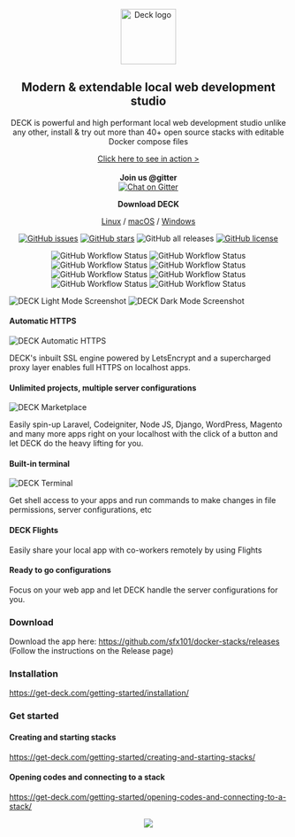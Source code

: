 <p align="center">
  <img src="https://get-deck.com/wp-content/uploads/2020/11/android-chrome-512x512-1.png" alt="Deck logo" height="100"/>
</p>

<h2 align="center">Modern & extendable local web development studio</h3>
<p align="center">DECK is powerful and high performant local web development studio unlike any other, install & try out more than 40+ open source stacks with editable Docker compose files</p>
<p align="center">
  <a href="https://www.loom.com/share/056e358938144db788d4c32a65a0572d">Click here to see in action &gt;</a>
  <br>
  <br>
  <strong>Join us @gitter</strong>
  <br>
  <a href="https://gitter.im/deck-app-support/community?utm_source=badge&utm_medium=badge&utm_campaign=pr-badge"><img alt="Chat on Gitter" src="https://badges.gitter.im/deck-app-support/community.svg"></a>
</p>
<p align="center"><strong>Download DECK</strong></p>
<p align="center">
  <a href="https://github.com/sfx101/deck/releases/tag/v3.0.0">Linux</a> /
  <a href="https://github.com/sfx101/deck/releases/download/v3.0.0/DECK-3.0.0.dmg">macOS</a> / <a href="https://github.com/sfx101/deck/releases/download/v3.0.0/DECK-Setup-3.0.0.exe">Windows</a>
</p>
<p align="center">
  <a href="https://github.com/sfx101/docker-stacks/issues"><img alt="GitHub issues" src="https://img.shields.io/github/issues/sfx101/docker-stacks?style=for-the-badge"></a>
  <a href="https://github.com/sfx101/docker-stacks/stargazers"><img alt="GitHub stars" src="https://img.shields.io/github/stars/sfx101/docker-stacks?style=for-the-badge"></a>
  <img alt="GitHub all releases" src="https://img.shields.io/github/downloads/sfx101/docker-stacks/total?style=for-the-badge">
  <a href="https://github.com/sfx101/docker-stacks/blob/master/LICENSE"><img alt="GitHub license" src="https://img.shields.io/github/license/sfx101/docker-stacks?style=for-the-badge"></a>
</p>
<p align="center">
  <img alt="GitHub Workflow Status" src="https://img.shields.io/github/workflow/status/deck-app/lamp-stack/LAMP?label=LAMP&style=flat-square"> <img alt="GitHub Workflow Status" src="https://img.shields.io/github/workflow/status/deck-app/lemp-stack/Docker%20Image%20CI?label=LEMP&style=flat-square"> <img alt="GitHub Workflow Status" src="https://img.shields.io/github/workflow/status/deck-app/nginx-stack/Docker%20Image%20CI?label=NGINX&style=flat-square"> <img alt="GitHub Workflow Status" src="https://img.shields.io/github/workflow/status/deck-app/apache-stack/Docker%20Image%20CI?label=APACHE&style=flat-square"> <img alt="GitHub Workflow Status" src="https://img.shields.io/github/workflow/status/deck-app/laravel/Docker%20Image%20CI?label=LARAVEL&style=flat-square"> <img alt="GitHub Workflow Status" src="https://img.shields.io/github/workflow/status/deck-app/wordpress/Docker%20Image%20CI?label=WordPress&style=flat-square"> <img alt="GitHub Workflow Status" src="https://img.shields.io/github/workflow/status/deck-app/mysql/Docker%20Image%20CI?label=MySQL&style=flat-square"> <img alt="GitHub Workflow Status" src="https://img.shields.io/github/workflow/status/deck-app/mongodb/Docker%20Image%20CI?label=MONGODB&style=flat-square">
 </p>

![DECK Light Mode Screenshot](https://get-deck.com/wp-content/uploads/2020/12/Screenshot-2020-12-16-at-2.22.26-PM.png)
![DECK Dark Mode Screenshot](https://get-deck.com/wp-content/uploads/2020/12/Screenshot-2020-12-16-at-2.27.02-PM.png)

#### Automatic HTTPS

![DECK Automatic HTTPS](https://get-deck.com/wp-content/uploads/2020/12/Screenshot-2020-12-16-at-2.30.15-PM.png)

DECK's inbuilt SSL engine powered by LetsEncrypt and a supercharged proxy layer enables full HTTPS on localhost apps.

#### Unlimited projects, multiple server configurations

![DECK Marketplace](https://get-deck.com/wp-content/uploads/2021/10/Screenshot-2021-10-20-at-10.57.50-PM.png)

Easily spin-up Laravel, Codeigniter, Node JS, Django, WordPress, Magento
and many more apps right on your localhost with the click of a button
and let DECK do the heavy lifting for you.

#### Built-in terminal

![DECK Terminal](https://get-deck.com/wp-content/uploads/2020/12/Screenshot-2020-12-16-at-2.35.23-PM.png)

Get shell access to your apps and run commands to make changes in file permissions, server configurations, etc

#### DECK Flights

Easily share your local app with co-workers remotely by using Flights

#### Ready to go configurations

Focus on your web app and let DECK handle the server configurations for you.

### Download

Download the app here: https://github.com/sfx101/docker-stacks/releases (Follow the instructions on the Release page)

### Installation

https://get-deck.com/getting-started/installation/

### Get started

#### Creating and starting stacks

https://get-deck.com/getting-started/creating-and-starting-stacks/

#### Opening codes and connecting to a stack

https://get-deck.com/getting-started/opening-codes-and-connecting-to-a-stack/


<p align="center">
  <a href="https://www.buymeacoffee.com/deck"><img src="https://img.buymeacoffee.com/button-api/?text=Buy me a coffee&emoji=&slug=deck&button_colour=FFDD00&font_colour=000000&font_family=Comic&outline_colour=000000&coffee_colour=ffffff&nonce=00000"></a>
</p>

